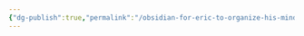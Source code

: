 ```yaml
---
{"dg-publish":true,"permalink":"/obsidian-for-eric-to-organize-his-mind/assets-and-devices/aseet-management/how-to-connect-gmail-to-google-tasks-using-zapier/"}
---
```


